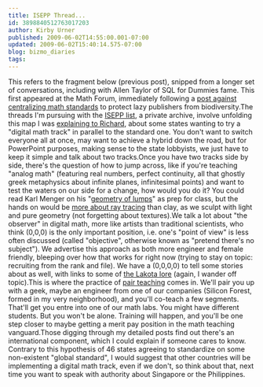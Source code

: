 ```yaml
---
title: ISEPP Thread...
id: 3898840512763017203
author: Kirby Urner
published: 2009-06-02T14:55:00.001-07:00
updated: 2009-06-02T15:40:14.575-07:00
blog: bizmo_diaries
tags: 
---
```


This refers to the fragment below (previous post), snipped from a longer set of conversations, including with Allen Taylor of SQL for Dummies fame.  This first appeared at the Math Forum, immediately following a [post against centralizing math standards](http://mathforum.org/kb/thread.jspa?threadID=1946718&tstart=0) to protect lazy publishers from biodiversity.The threads I'm pursuing with the [ISEPP list](http://www.isepp.org/), a private archive, involve unfolding this map I was [explaining to Richard](http://mathforum.org/kb/thread.jspa?threadID=1944282&tstart=15), about some states wanting to try a "digital math track" in parallel to the standard one.  You don't want to switch everyone all at once, may want to achieve a hybrid down the road, but for PowerPoint purposes, making sense to the state lobbyists, we just have to keep it simple and talk about two tracks.Once you have two tracks side by side, there's the question of how to jump across, like if you're teaching "analog math" (featuring real numbers, perfect continuity, all that ghostly greek metaphysics about infinite planes, infinitesimal points) and want to test the waters on our side for a change, how would you do it?  You could read Karl Menger on his "[geometry of lumps](http://coffeeshopsnet.blogspot.com/2009/03/res-extensa.html)" as prep for class, but the hands on would be [more about ray tracing](http://www.4dsolutions.net/ocn/pymath.html) than clay, as we sculpt with light and pure geometry (not forgetting about textures).We talk a lot about "the observer" in digital math, more like artists than traditional scientists, who think (0,0,0) is the only important position, i.e. one's "point of view" is less often discussed (called "objective", otherwise known as "pretend there's no subject").  We advertise this approach as both more engineer and female friendly, bleeping over how that works for right now (trying to stay on topic: recruiting from the rank and file).  We have a (0,0,0,0) to tell some stories about as well, with links to some of [the Lakota lore](http://mybizmo.blogspot.com/2008/02/quaker-geometry.html) (again, I wander off topic).[](https://blogger.googleusercontent.com/img/b/R29vZ2xl/AVvXsEhqHw9VXIXfz5FRsumP0ofyRUUT6O4_0ZJ8C0HMAYByTrpAmkLu1SaY91gQ0pB1RSmr-udO398PBZNGm4LqU62RYHvhhcr8ZH4pVaqm9dRBmjsZW4nCPCbpzP6qlg5YysBx5DxK/s1600-h/quadray.gif)This is where the practice of [pair teaching](http://controlroom.blogspot.com/2009/05/pair-teaching.html) comes in. We'll pair you up with a geek, maybe an engineer from one of our companies (Silicon Forest, formed in my very neighborhood), and you'll co-teach a few segments. That'll get you entre into one of our math labs.  You might have different students.  But you won't be alone. Training will happen, and you'll be one step closer to maybe getting a merit pay position in the math teaching vanguard.Those digging through my detailed posts find out there's an international component, which I could explain if someone cares to know.  Contrary to this hypothesis of 46 states agreeing to standardize on some non-existent "global standard", I would suggest that other countries will be implementing a digital math track, even if we don't, so think about that, next time you want to speak with authority about Singapore or the Philippines.